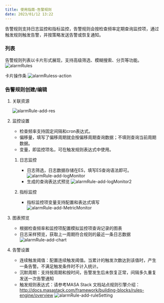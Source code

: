 ```yaml
---
title: 使用指南-告警规则
date: 2023/01/12 13:22
---
```


告警规则支持日志监控和指标监控，告警规则会按检查频率定期查询监控项，通过触发规则触发告警，并按策略发送告警或恢复通知。

### 列表
告警规则列表以卡片形式展现，支持高级筛选、模糊搜索、分页等功能。
![alarmRules](http://cdn.masastack.com/stack/doc/alert/alarmRules.png)

卡片操作条
![alarmRuless-action](http://cdn.masastack.com/stack/doc/alert/alarmRules-action.png)

### 告警规则创建/编辑

1. 关联资源
   
   ![alarmRule-add-res](http://cdn.masastack.com/stack/doc/alert/alarmRule-add-res.png)

2. 监控设置
    - 检查频率支持固定间隔和cron表达式。
    - 偏移量，填写了偏移周期就会按偏移周期查询数据；不填则查询当前周期数据。
    - 变量，即监控项名，可在触发规则表达式中使用。
   1. 日志监控
      - 日志筛选，日志数据存储在ES，填写ES查询语法即可。
      ![alarmRule-add-logMonitor](http://cdn.masastack.com/stack/doc/alert/alarmRule-add-logMonitor.png)
      - 生成的查询表达式预览
      ![alarmRule-add-logMonitor2](http://cdn.masastack.com/stack/doc/alert/alarmRule-add-logMonitor2.png)

   2. 指标监控
      - 指标监控项变量支持配置和表达式填写
      ![alarmRule-add-MetricMonitor](http://cdn.masastack.com/stack/doc/alert/alarmRule-add-MetricMonitor.png)

3. 图表预览
    - 根据检查频率和监控项配置模拟监控项查询记录的图表
    - 日志采样预览，获取上一周期符合规则的最近一条日志数据
    ![alarmRule-add-chart](http://cdn.masastack.com/stack/doc/alert/alarmRule-add-chart.png)

4. 告警设置
    - 连续触发阈值：配置连续触发阈值。当累计的触发次数达到该值时，产生一条告警。不满足触发条件时不计入统计。
    - 沉默周期：支持按周期和按时间，告警发生后未恢复正常，间隔多久重复发送一次告警通知
    - 触发规则表达式：请参考MASA Stack 文档站点规则引擎介绍：http://docs.masastack.com/framework/building-blocks/rules-engine/overview
    ![alarmRule-add-ruleSetting](http://cdn.masastack.com/stack/doc/alert/alarmRule-add-ruleSetting.png)